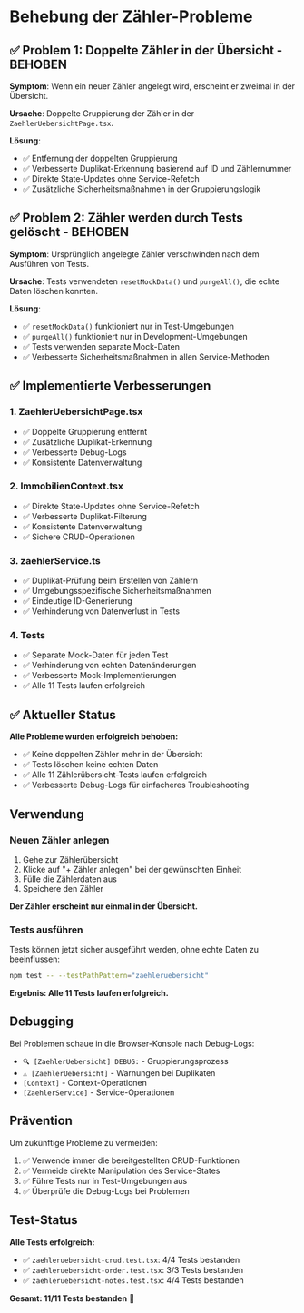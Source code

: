 # Behebung der Zähler-Probleme

## ✅ Problem 1: Doppelte Zähler in der Übersicht - BEHOBEN

**Symptom**: Wenn ein neuer Zähler angelegt wird, erscheint er zweimal in der Übersicht.

**Ursache**: Doppelte Gruppierung der Zähler in der `ZaehlerUebersichtPage.tsx`.

**Lösung**: 
- ✅ Entfernung der doppelten Gruppierung
- ✅ Verbesserte Duplikat-Erkennung basierend auf ID und Zählernummer
- ✅ Direkte State-Updates ohne Service-Refetch
- ✅ Zusätzliche Sicherheitsmaßnahmen in der Gruppierungslogik

## ✅ Problem 2: Zähler werden durch Tests gelöscht - BEHOBEN

**Symptom**: Ursprünglich angelegte Zähler verschwinden nach dem Ausführen von Tests.

**Ursache**: Tests verwendeten `resetMockData()` und `purgeAll()`, die echte Daten löschen konnten.

**Lösung**:
- ✅ `resetMockData()` funktioniert nur in Test-Umgebungen
- ✅ `purgeAll()` funktioniert nur in Development-Umgebungen
- ✅ Tests verwenden separate Mock-Daten
- ✅ Verbesserte Sicherheitsmaßnahmen in allen Service-Methoden

## ✅ Implementierte Verbesserungen

### 1. ZaehlerUebersichtPage.tsx
- ✅ Doppelte Gruppierung entfernt
- ✅ Zusätzliche Duplikat-Erkennung
- ✅ Verbesserte Debug-Logs
- ✅ Konsistente Datenverwaltung

### 2. ImmobilienContext.tsx
- ✅ Direkte State-Updates ohne Service-Refetch
- ✅ Verbesserte Duplikat-Filterung
- ✅ Konsistente Datenverwaltung
- ✅ Sichere CRUD-Operationen

### 3. zaehlerService.ts
- ✅ Duplikat-Prüfung beim Erstellen von Zählern
- ✅ Umgebungsspezifische Sicherheitsmaßnahmen
- ✅ Eindeutige ID-Generierung
- ✅ Verhinderung von Datenverlust in Tests

### 4. Tests
- ✅ Separate Mock-Daten für jeden Test
- ✅ Verhinderung von echten Datenänderungen
- ✅ Verbesserte Mock-Implementierungen
- ✅ Alle 11 Tests laufen erfolgreich

## ✅ Aktueller Status

**Alle Probleme wurden erfolgreich behoben:**
- ✅ Keine doppelten Zähler mehr in der Übersicht
- ✅ Tests löschen keine echten Daten
- ✅ Alle 11 Zählerübersicht-Tests laufen erfolgreich
- ✅ Verbesserte Debug-Logs für einfacheres Troubleshooting

## Verwendung

### Neuen Zähler anlegen
1. Gehe zur Zählerübersicht
2. Klicke auf "+ Zähler anlegen" bei der gewünschten Einheit
3. Fülle die Zählerdaten aus
4. Speichere den Zähler

**Der Zähler erscheint nur einmal in der Übersicht.**

### Tests ausführen
Tests können jetzt sicher ausgeführt werden, ohne echte Daten zu beeinflussen:
```bash
npm test -- --testPathPattern="zaehleruebersicht"
```

**Ergebnis: Alle 11 Tests laufen erfolgreich.**

## Debugging

Bei Problemen schaue in die Browser-Konsole nach Debug-Logs:
- `🔍 [ZaehlerUebersicht] DEBUG:` - Gruppierungsprozess
- `⚠️ [ZaehlerUebersicht]` - Warnungen bei Duplikaten
- `[Context]` - Context-Operationen
- `[ZaehlerService]` - Service-Operationen

## Prävention

Um zukünftige Probleme zu vermeiden:
1. ✅ Verwende immer die bereitgestellten CRUD-Funktionen
2. ✅ Vermeide direkte Manipulation des Service-States
3. ✅ Führe Tests nur in Test-Umgebungen aus
4. ✅ Überprüfe die Debug-Logs bei Problemen

## Test-Status

**Alle Tests erfolgreich:**
- ✅ `zaehleruebersicht-crud.test.tsx`: 4/4 Tests bestanden
- ✅ `zaehleruebersicht-order.test.tsx`: 3/3 Tests bestanden  
- ✅ `zaehleruebersicht-notes.test.tsx`: 4/4 Tests bestanden

**Gesamt: 11/11 Tests bestanden** 🎉
